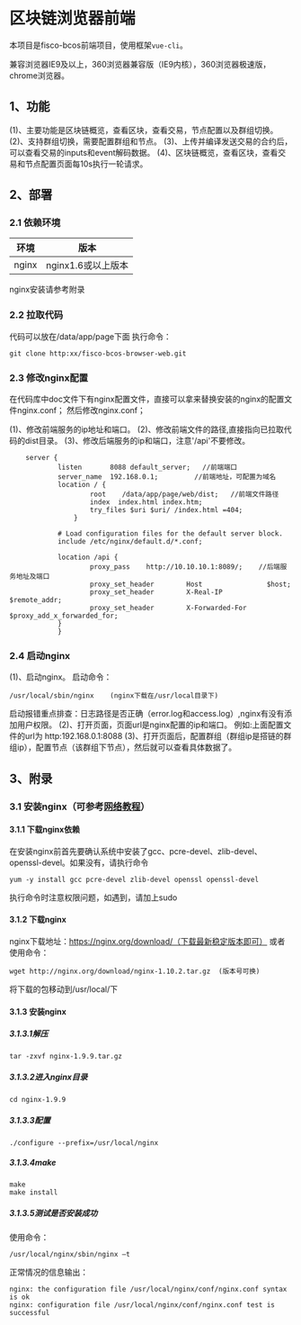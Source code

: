 # 区块链浏览器前端
本项目是fisco-bcos前端项目，使用框架`vue-cli`。

兼容浏览器IE9及以上，360浏览器兼容版（IE9内核），360浏览器极速版，chrome浏览器。

## 1、功能

(1)、主要功能是区块链概览，查看区块，查看交易，节点配置以及群组切换。
(2)、支持群组切换，需要配置群组和节点。
(3)、上传并编译发送交易的合约后，可以查看交易的inputs和event解码数据。
(4)、区块链概览，查看区块，查看交易和节点配置页面每10s执行一轮请求。

## 2、部署

### 2.1 依赖环境

| 环境     | 版本              |
| ------ | --------------- |
| nginx   | nginx1.6或以上版本    |

nginx安装请参考附录


### 2.2 拉取代码

代码可以放在/data/app/page下面
执行命令：

    git clone http:xx/fisco-bcos-browser-web.git

### 2.3 修改nginx配置

在代码库中doc文件下有nginx配置文件，直接可以拿来替换安装的nginx的配置文件nginx.conf；
然后修改nginx.conf；

(1)、修改前端服务的ip地址和端口。
(2)、修改前端文件的路径,直接指向已拉取代码的dist目录。
(3)、修改后端服务的ip和端口，注意'/api'不要修改。

```Nginx
    server {
            listen       8088 default_server;   //前端端口
            server_name  192.168.0.1;         //前端地址，可配置为域名
            location / {
                    root    /data/app/page/web/dist;   //前端文件路径
                    index  index.html index.htm;
                    try_files $uri $uri/ /index.html =404;
                }

            # Load configuration files for the default server block.
            include /etc/nginx/default.d/*.conf;

            location /api {
                    proxy_pass    http://10.10.10.1:8089/;    //后端服务地址及端口
               	 	proxy_set_header		Host				$host;
                    proxy_set_header		X-Real-IP			$remote_addr;
                    proxy_set_header		X-Forwarded-For		$proxy_add_x_forwarded_for;
            }
            }
```

### 2.4 启动nginx

(1)、启动nginx。
启动命令：

	/usr/local/sbin/nginx    (nginx下载在/usr/local目录下)
启动报错重点排查：日志路径是否正确（error.log和access.log）,nginx有没有添加用户权限。
(2)、打开页面，页面url是nginx配置的ip和端口。
例如:上面配置文件的url为   http:192.168.0.1:8088
(3)、打开页面后，配置群组（群组ip是搭链的群组ip），配置节点（该群组下节点），然后就可以查看具体数据了。

## 3、附录
### 3.1 安装nginx（可参考[网络教程](http://www.runoob.com/linux/nginx-install-setup.html)）
#### 3.1.1 下载nginx依赖
在安装nginx前首先要确认系统中安装了gcc、pcre-devel、zlib-devel、openssl-devel。如果没有，请执行命令

	yum -y install gcc pcre-devel zlib-devel openssl openssl-devel
执行命令时注意权限问题，如遇到，请加上sudo
#### 3.1.2 下载nginx
nginx下载地址：https://nginx.org/download/（下载最新稳定版本即可）
或者使用命令：

	wget http://nginx.org/download/nginx-1.10.2.tar.gz  (版本号可换)
将下载的包移动到/usr/local/下
#### 3.1.3 安装nginx
##### 3.1.3.1解压
	tar -zxvf nginx-1.9.9.tar.gz

##### 3.1.3.2进入nginx目录

	cd nginx-1.9.9
##### 3.1.3.3配置

	./configure --prefix=/usr/local/nginx

##### 3.1.3.4make

	make
	make install
##### 3.1.3.5测试是否安装成功
使用命令：

	/usr/local/nginx/sbin/nginx –t
正常情况的信息输出：

	nginx: the configuration file /usr/local/nginx/conf/nginx.conf syntax is ok
	nginx: configuration file /usr/local/nginx/conf/nginx.conf test is successful